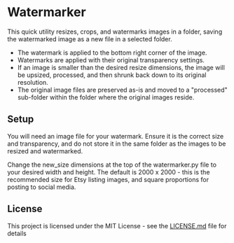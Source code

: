 # Watermarker

This quick utility resizes, crops, and watermarks images in a folder, saving the watermarked image as a new file in a selected folder.  

* The watermark is applied to the bottom right corner of the image.  
* Watermarks are applied with their original transparency settings.  
* If an image is smaller than the desired resize dimensions, the image will be upsized, processed, and then shrunk back down to its original resolution.
* The original image files are preserved as-is and moved to a "processed" sub-folder within the folder where the original images reside.

## Setup

You will need an image file for your watermark.  Ensure it is the correct size and transparency, and do not store it in the same folder as the images to be resized and watermarked.  

Change the new_size dimensions at the top of the watermarker.py file to your desired width and height.  The default is 2000 x 2000 - this is the recommended size for Etsy listing images, and square proportions for posting to social media.  

## License

This project is licensed under the MIT License - see the [LICENSE.md](LICENSE.md) file for details

